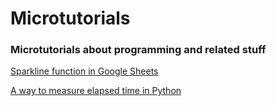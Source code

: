 # Microtutorials

### Microtutorials about programming and related stuff 

[Sparkline function in Google Sheets](https://github.com/rfaria/Microtutorials/blob/main/Google%20Sheets/sparkline)

<span class="iconify" data-icon="simple-icons:python" data-inline="false"></span> [A way to measure elapsed time in Python](https://github.com/rfaria/Microtutorials/blob/main/Python/CountTime.py)
